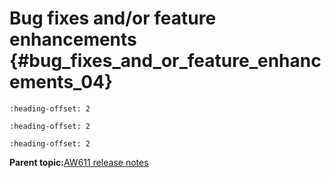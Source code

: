 # Bug fixes and/or feature enhancements {#bug_fixes_and_or_feature_enhancements_04}


```{include} ../topics/firmware_version_18_99_3_p10_5_to_18_99_3_p17_9_0.md
:heading-offset: 2
```

```{include} ../topics/firmware_version_18_99_3_p17_9_to_18_99_3_p21_154_0.md
:heading-offset: 2
```

```{include} ../topics/firmware_version_18_99_3_p21_154_0_to_18_99_3_p23_16_0.md
:heading-offset: 2
```

**Parent topic:**[AW611 release notes](../topics/aw611-release-notes.md)


